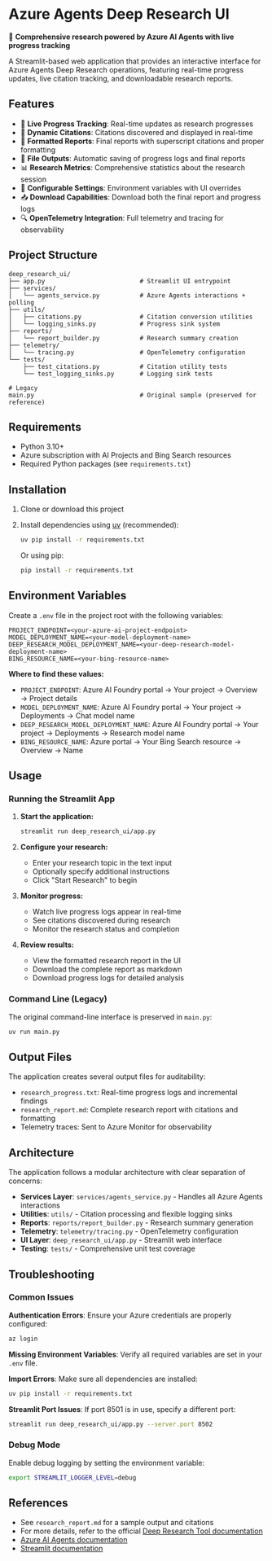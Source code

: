 # Azure Agents Deep Research UI

🔬 **Comprehensive research powered by Azure AI Agents with live progress tracking**

A Streamlit-based web application that provides an interactive interface for Azure Agents Deep Research operations, featuring real-time progress updates, live citation tracking, and downloadable research reports.

## Features

- 🚀 **Live Progress Tracking**: Real-time updates as research progresses
- 📖 **Dynamic Citations**: Citations discovered and displayed in real-time
- 📄 **Formatted Reports**: Final reports with superscript citations and proper formatting
- 💾 **File Outputs**: Automatic saving of progress logs and final reports
- 📊 **Research Metrics**: Comprehensive statistics about the research session
- 🔧 **Configurable Settings**: Environment variables with UI overrides
- 📥 **Download Capabilities**: Download both the final report and progress logs
- 🔍 **OpenTelemetry Integration**: Full telemetry and tracing for observability

## Project Structure

```
deep_research_ui/
├── app.py                          # Streamlit UI entrypoint
├── services/
│   └── agents_service.py           # Azure Agents interactions + polling
├── utils/
│   ├── citations.py                # Citation conversion utilities
│   └── logging_sinks.py            # Progress sink system
├── reports/
│   └── report_builder.py           # Research summary creation
├── telemetry/
│   └── tracing.py                  # OpenTelemetry configuration
└── tests/
    ├── test_citations.py           # Citation utility tests
    └── test_logging_sinks.py       # Logging sink tests

# Legacy
main.py                             # Original sample (preserved for reference)
```

## Requirements

- Python 3.10+
- Azure subscription with AI Projects and Bing Search resources
- Required Python packages (see `requirements.txt`)

## Installation

1. Clone or download this project
2. Install dependencies using [uv](https://github.com/astral-sh/uv) (recommended):
   ```bash
   uv pip install -r requirements.txt
   ```
   
   Or using pip:
   ```bash
   pip install -r requirements.txt
   ```

## Environment Variables

Create a `.env` file in the project root with the following variables:

```env
PROJECT_ENDPOINT=<your-azure-ai-project-endpoint>
MODEL_DEPLOYMENT_NAME=<your-model-deployment-name>
DEEP_RESEARCH_MODEL_DEPLOYMENT_NAME=<your-deep-research-model-deployment-name>
BING_RESOURCE_NAME=<your-bing-resource-name>
```

**Where to find these values:**

- `PROJECT_ENDPOINT`: Azure AI Foundry portal → Your project → Overview → Project details
- `MODEL_DEPLOYMENT_NAME`: Azure AI Foundry portal → Your project → Deployments → Chat model name
- `DEEP_RESEARCH_MODEL_DEPLOYMENT_NAME`: Azure AI Foundry portal → Your project → Deployments → Research model name
- `BING_RESOURCE_NAME`: Azure portal → Your Bing Search resource → Overview → Name

## Usage

### Running the Streamlit App

1. **Start the application:**
   ```bash
   streamlit run deep_research_ui/app.py
   ```

2. **Configure your research:**
   - Enter your research topic in the text input
   - Optionally specify additional instructions
   - Click "Start Research" to begin

3. **Monitor progress:**
   - Watch live progress logs appear in real-time
   - See citations discovered during research
   - Monitor the research status and completion

4. **Review results:**
   - View the formatted research report in the UI
   - Download the complete report as markdown
   - Download progress logs for detailed analysis

### Command Line (Legacy)

The original command-line interface is preserved in `main.py`:
```bash
uv run main.py
```

## Output Files

The application creates several output files for auditability:

- `research_progress.txt`: Real-time progress logs and incremental findings
- `research_report.md`: Complete research report with citations and formatting
- Telemetry traces: Sent to Azure Monitor for observability

## Architecture

The application follows a modular architecture with clear separation of concerns:

- **Services Layer**: `services/agents_service.py` - Handles all Azure Agents interactions
- **Utilities**: `utils/` - Citation processing and flexible logging sinks
- **Reports**: `reports/report_builder.py` - Research summary generation
- **Telemetry**: `telemetry/tracing.py` - OpenTelemetry configuration
- **UI Layer**: `deep_research_ui/app.py` - Streamlit web interface
- **Testing**: `tests/` - Comprehensive unit test coverage

## Troubleshooting

### Common Issues

**Authentication Errors**: Ensure your Azure credentials are properly configured:
```bash
az login
```

**Missing Environment Variables**: Verify all required variables are set in your `.env` file.

**Import Errors**: Make sure all dependencies are installed:
```bash
uv pip install -r requirements.txt
```

**Streamlit Port Issues**: If port 8501 is in use, specify a different port:
```bash
streamlit run deep_research_ui/app.py --server.port 8502
```

### Debug Mode

Enable debug logging by setting the environment variable:
```bash
export STREAMLIT_LOGGER_LEVEL=debug
```

## References

- See `research_report.md` for a sample output and citations
- For more details, refer to the official [Deep Research Tool documentation](https://aka.ms/agents-deep-research)
- [Azure AI Agents documentation](https://docs.microsoft.com/azure/ai-services/agents/)
- [Streamlit documentation](https://docs.streamlit.io/)
